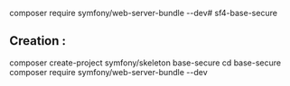 composer require symfony/web-server-bundle --dev# sf4-base-secure

## Creation :

composer create-project symfony/skeleton base-secure
cd base-secure
composer require symfony/web-server-bundle --dev

